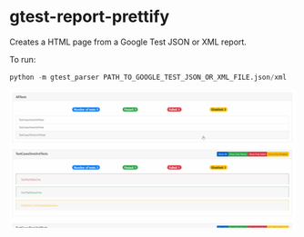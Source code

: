 # gtest-report-prettify
Creates a HTML page from a Google Test JSON or XML report.

To run:
```python
python -m gtest_parser PATH_TO_GOOGLE_TEST_JSON_OR_XML_FILE.json/xml
```
![](gtest_prettify_example.gif)
